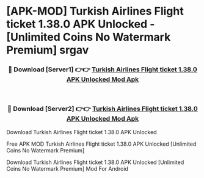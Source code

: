 # [APK-MOD] Turkish Airlines Flight ticket 1.38.0 APK Unlocked - [Unlimited Coins No Watermark Premium] srgav



<div align="center">
<h3>🔴 Download [Server1] 👉👉 <a href="https://momento.my/?title=Turkish_Airlines_Flight_ticket_1.38.0_APK_Unlocked">Turkish Airlines Flight ticket 1.38.0 APK Unlocked Mod Apk</a></h3><br>

<h3>🔴 Download [Server2] 👉👉 <a href="https://momento.my/?title=Turkish_Airlines_Flight_ticket_1.38.0_APK_Unlocked">Turkish Airlines Flight ticket 1.38.0 APK Unlocked Mod Apk</a></h3>
</div>



Download Turkish Airlines Flight ticket 1.38.0 APK Unlocked 

Free APK MOD Turkish Airlines Flight ticket 1.38.0 APK Unlocked [Unlimited Coins No Watermark Premium]

Download Turkish Airlines Flight ticket 1.38.0 APK Unlocked [Unlimited Coins No Watermark Premium] Mod For Android
